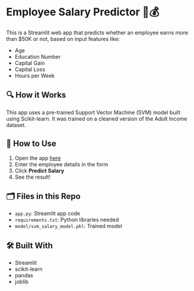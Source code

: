 # Employee Salary Predictor 🧠💰

This is a Streamlit web app that predicts whether an employee earns more than $50K or not, based on input features like:

- Age
- Education Number
- Capital Gain
- Capital Loss
- Hours per Week

## 🔍 How it Works

This app uses a pre-trained Support Vector Machine (SVM) model built using Scikit-learn. It was trained on a cleaned version of the Adult Income dataset.

## 🚀 How to Use

1. Open the app [here](https://your-link.streamlit.app)
2. Enter the employee details in the form
3. Click **Predict Salary**
4. See the result!

## 🗂 Files in this Repo

- `app.py`: Streamlit app code
- `requirements.txt`: Python libraries needed
- `model/svm_salary_model.pkl`: Trained model

## 🛠 Built With

- Streamlit
- scikit-learn
- pandas
- joblib
